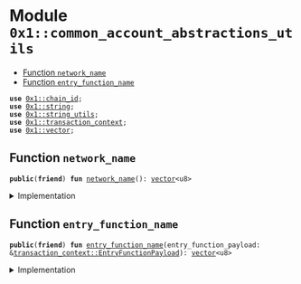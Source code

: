 
<a id="0x1_common_account_abstractions_utils"></a>

# Module `0x1::common_account_abstractions_utils`



-  [Function `network_name`](#0x1_common_account_abstractions_utils_network_name)
-  [Function `entry_function_name`](#0x1_common_account_abstractions_utils_entry_function_name)


<pre><code><b>use</b> <a href="chain_id.md#0x1_chain_id">0x1::chain_id</a>;
<b>use</b> <a href="../../aptos-stdlib/../move-stdlib/doc/string.md#0x1_string">0x1::string</a>;
<b>use</b> <a href="../../aptos-stdlib/doc/string_utils.md#0x1_string_utils">0x1::string_utils</a>;
<b>use</b> <a href="transaction_context.md#0x1_transaction_context">0x1::transaction_context</a>;
<b>use</b> <a href="../../aptos-stdlib/../move-stdlib/doc/vector.md#0x1_vector">0x1::vector</a>;
</code></pre>



<a id="0x1_common_account_abstractions_utils_network_name"></a>

## Function `network_name`



<pre><code><b>public</b>(<b>friend</b>) <b>fun</b> <a href="common_account_abstractions_utils.md#0x1_common_account_abstractions_utils_network_name">network_name</a>(): <a href="../../aptos-stdlib/../move-stdlib/doc/vector.md#0x1_vector">vector</a>&lt;u8&gt;
</code></pre>



<details>
<summary>Implementation</summary>


<pre><code><b>public</b>(<b>friend</b>) <b>fun</b> <a href="common_account_abstractions_utils.md#0x1_common_account_abstractions_utils_network_name">network_name</a>(): <a href="../../aptos-stdlib/../move-stdlib/doc/vector.md#0x1_vector">vector</a>&lt;u8&gt; {
    <b>let</b> <a href="chain_id.md#0x1_chain_id">chain_id</a> = <a href="chain_id.md#0x1_chain_id_get">chain_id::get</a>();
    <b>if</b> (<a href="chain_id.md#0x1_chain_id">chain_id</a> == 1) {
        b"mainnet"
    } <b>else</b> <b>if</b> (<a href="chain_id.md#0x1_chain_id">chain_id</a> == 2) {
        b"testnet"
    } <b>else</b> <b>if</b> (<a href="chain_id.md#0x1_chain_id">chain_id</a> == 4) {
        b"<b>local</b>"
    } <b>else</b> {
        <b>let</b> network_name = &<b>mut</b> <a href="../../aptos-stdlib/../move-stdlib/doc/vector.md#0x1_vector">vector</a>[];
        network_name.append(b"custom network: ");
        network_name.append(*<a href="../../aptos-stdlib/doc/string_utils.md#0x1_string_utils_to_string">string_utils::to_string</a>(&<a href="chain_id.md#0x1_chain_id">chain_id</a>).bytes());
        *network_name
    }
}
</code></pre>



</details>

<a id="0x1_common_account_abstractions_utils_entry_function_name"></a>

## Function `entry_function_name`



<pre><code><b>public</b>(<b>friend</b>) <b>fun</b> <a href="common_account_abstractions_utils.md#0x1_common_account_abstractions_utils_entry_function_name">entry_function_name</a>(entry_function_payload: &<a href="transaction_context.md#0x1_transaction_context_EntryFunctionPayload">transaction_context::EntryFunctionPayload</a>): <a href="../../aptos-stdlib/../move-stdlib/doc/vector.md#0x1_vector">vector</a>&lt;u8&gt;
</code></pre>



<details>
<summary>Implementation</summary>


<pre><code><b>public</b>(<b>friend</b>) <b>fun</b> <a href="common_account_abstractions_utils.md#0x1_common_account_abstractions_utils_entry_function_name">entry_function_name</a>(entry_function_payload: &EntryFunctionPayload): <a href="../../aptos-stdlib/../move-stdlib/doc/vector.md#0x1_vector">vector</a>&lt;u8&gt; {
    <b>let</b> entry_function_name = &<b>mut</b> <a href="../../aptos-stdlib/../move-stdlib/doc/vector.md#0x1_vector">vector</a>[];
    <b>let</b> addr_str = <a href="../../aptos-stdlib/doc/string_utils.md#0x1_string_utils_to_string">string_utils::to_string</a>(
        &<a href="transaction_context.md#0x1_transaction_context_account_address">transaction_context::account_address</a>(entry_function_payload)
    ).bytes();
    // .slice(1) <b>to</b> remove the leading '@' char
    entry_function_name.append(addr_str.slice(1, addr_str.length()));
    entry_function_name.append(b"::");
    entry_function_name.append(
        *<a href="transaction_context.md#0x1_transaction_context_module_name">transaction_context::module_name</a>(entry_function_payload).bytes()
    );
    entry_function_name.append(b"::");
    entry_function_name.append(
        *<a href="transaction_context.md#0x1_transaction_context_function_name">transaction_context::function_name</a>(entry_function_payload).bytes()
    );
    *entry_function_name
}
</code></pre>



</details>


[move-book]: https://aptos.dev/move/book/SUMMARY
